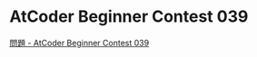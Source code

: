 AtCoder Beginner Contest 039
===

[問題 - AtCoder Beginner Contest 039](https://atcoder.jp/contests/abc039/tasks)
